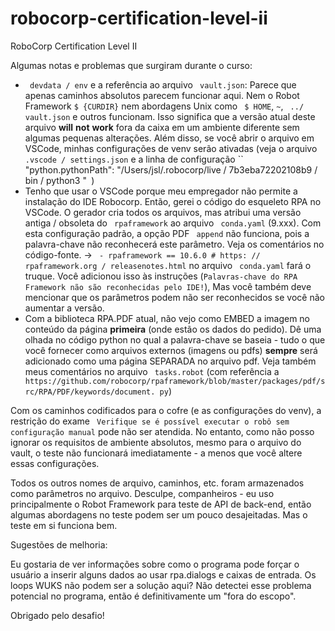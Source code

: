 # robocorp-certification-level-ii
RoboCorp Certification Level II

Algumas notas e problemas que surgiram durante o curso:

- `` devdata / env`` e a referência ao arquivo `` vault.json``: Parece que apenas caminhos absolutos parecem funcionar aqui. Nem o Robot Framework `` $ {CURDIR} `` nem abordagens Unix como `` $ HOME``, `` ~ ``, `` ../ vault.json`` e outros funcionam. Isso significa que a versão atual deste arquivo __will__ __not__ __work__ fora da caixa em um ambiente diferente sem algumas pequenas alterações. Além disso, se você abrir o arquivo em VSCode, minhas configurações de venv serão ativadas (veja o arquivo `` .vscode / settings.json`` e a linha de configuração `` "python.pythonPath": "/Users/jsl/.robocorp/live / 7b3eba72202108b9 / bin / python3 "` `)
- Tenho que usar o VSCode porque meu empregador não permite a instalação do IDE Robocorp. Então, gerei o código do esqueleto RPA no VSCode. O gerador cria todos os arquivos, mas atribui uma versão antiga / obsoleta do `` rpaframework`` ao arquivo `` conda.yaml`` (9.xxx). Com esta configuração padrão, a opção PDF `` append`` não funciona, pois a palavra-chave não reconhecerá este parâmetro. Veja os comentários no código-fonte. -> `` - rpaframework == 10.6.0 # https: // rpaframework.org / releasenotes.html`` no arquivo `` conda.yaml`` fará o truque. Você adicionou isso às instruções (`` Palavras-chave do RPA Framework não são reconhecidas pelo IDE! ``), Mas você também deve mencionar que os parâmetros podem não ser reconhecidos se você não aumentar a versão.
- Com a biblioteca RPA.PDF atual, não vejo como EMBED a imagem no conteúdo da página __primeira__ (onde estão os dados do pedido). Dê uma olhada no código python no qual a palavra-chave se baseia - tudo o que você fornecer como arquivos externos (imagens ou pdfs) __sempre__ será adicionado como uma página SEPARADA no arquivo pdf. Veja também meus comentários no arquivo `` tasks.robot`` (com referência a `` https://github.com/robocorp/rpaframework/blob/master/packages/pdf/src/RPA/PDF/keywords/document. py``)

Com os caminhos codificados para o cofre (e as configurações do venv), a restrição do exame `` Verifique se é possível executar o robô sem configuração manual`` pode não ser atendida. No entanto, como não posso ignorar os requisitos de ambiente absolutos, mesmo para o arquivo do vault, o teste não funcionará imediatamente - a menos que você altere essas configurações.

Todos os outros nomes de arquivo, caminhos, etc. foram armazenados como parâmetros no arquivo. Desculpe, companheiros - eu uso principalmente o Robot Framework para teste de API de back-end, então algumas abordagens no teste podem ser um pouco desajeitadas. Mas o teste em si funciona bem.

Sugestões de melhoria:

Eu gostaria de ver informações sobre como o programa pode forçar o usuário a inserir alguns dados ao usar rpa.dialogs e caixas de entrada. Os loops WUKS não podem ser a solução aqui? Não detectei esse problema potencial no programa, então é definitivamente um "fora do escopo".

Obrigado pelo desafio!